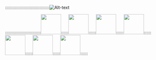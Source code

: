 ::::::::::::::::::::::::::::::::::::![Alt-text](https://media.giphy.com/media/1iqPjXVRQsWArYs7a0/giphy.gif)

:::::::::::::::::::::::::::::<img src="https://user-images.githubusercontent.com/32182282/150222956-a2b3179e-bd10-43b9-8896-d1522577e79f.png" width="66" height="66" />::::::<img src="https://user-images.githubusercontent.com/32182282/150223058-ccb8b1d4-43d0-47db-9dff-8dbd43332904.png" width="66" height="66" />::::::<img src="https://user-images.githubusercontent.com/32182282/150222756-f4e75f9e-4fa8-4f79-8ae2-f034d9fea335.png" width="66" height="66" />::::::<img src="https://user-images.githubusercontent.com/32182282/150229079-3f5df191-dba1-4c2c-89e5-cce17184bd03.png" width="66" height="66" />::::::<img src="https://user-images.githubusercontent.com/32182282/150229475-303d4d54-101e-498c-94be-e6bc33c32927.png" width="66" height="66" />::::::<img src="https://user-images.githubusercontent.com/32182282/150230107-8b94d3ae-bf72-4f2c-b2fe-2216c6a455e9.png" width="66" height="66" />::::::<img src="https://cdn.icon-icons.com/icons2/2699/PNG/512/jenkins_logo_icon_170552.png" width="66" height="66" />:::::: 









